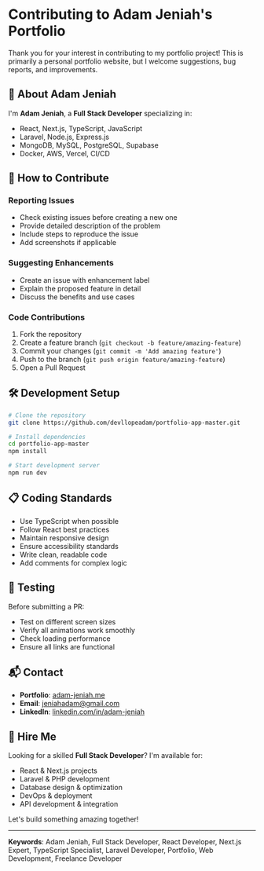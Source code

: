 # Contributing to Adam Jeniah's Portfolio

Thank you for your interest in contributing to my portfolio project! This is primarily a personal portfolio website, but I welcome suggestions, bug reports, and improvements.

## 🚀 About Adam Jeniah

I'm **Adam Jeniah**, a **Full Stack Developer** specializing in:
- React, Next.js, TypeScript, JavaScript
- Laravel, Node.js, Express.js
- MongoDB, MySQL, PostgreSQL, Supabase
- Docker, AWS, Vercel, CI/CD

## 🤝 How to Contribute

### Reporting Issues
- Check existing issues before creating a new one
- Provide detailed description of the problem
- Include steps to reproduce the issue
- Add screenshots if applicable

### Suggesting Enhancements
- Create an issue with enhancement label
- Explain the proposed feature in detail
- Discuss the benefits and use cases

### Code Contributions
1. Fork the repository
2. Create a feature branch (`git checkout -b feature/amazing-feature`)
3. Commit your changes (`git commit -m 'Add amazing feature'`)
4. Push to the branch (`git push origin feature/amazing-feature`)
5. Open a Pull Request

## 🛠️ Development Setup

```bash
# Clone the repository
git clone https://github.com/devllopeadam/portfolio-app-master.git

# Install dependencies
cd portfolio-app-master
npm install

# Start development server
npm run dev
```

## 📋 Coding Standards

- Use TypeScript when possible
- Follow React best practices
- Maintain responsive design
- Ensure accessibility standards
- Write clean, readable code
- Add comments for complex logic

## 🧪 Testing

Before submitting a PR:
- Test on different screen sizes
- Verify all animations work smoothly
- Check loading performance
- Ensure all links are functional

## 📬 Contact

- **Portfolio**: [adam-jeniah.me](https://adam-jeniah.me/)
- **Email**: [jeniahadam@gmail.com](mailto:jeniahadam@gmail.com)
- **LinkedIn**: [linkedin.com/in/adam-jeniah](https://www.linkedin.com/in/adam-jeniah/)

## 💼 Hire Me

Looking for a skilled **Full Stack Developer**? I'm available for:
- React & Next.js projects
- Laravel & PHP development
- Database design & optimization
- DevOps & deployment
- API development & integration

Let's build something amazing together!

---

**Keywords**: Adam Jeniah, Full Stack Developer, React Developer, Next.js Expert, TypeScript Specialist, Laravel Developer, Portfolio, Web Development, Freelance Developer
